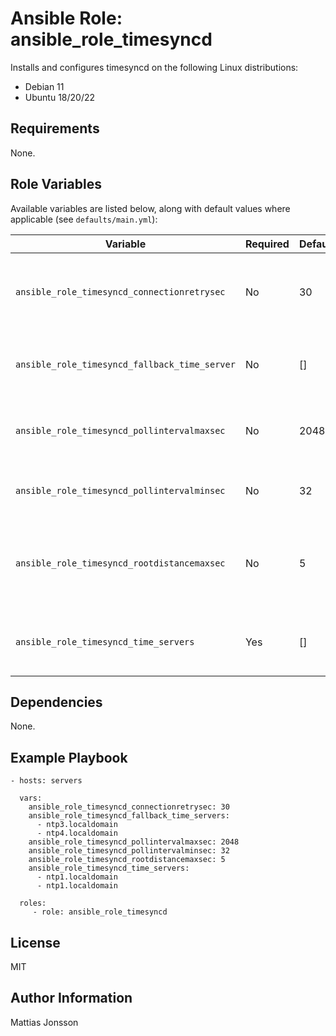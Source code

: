 Ansible Role: ansible_role_timesyncd
=========

Installs and configures timesyncd on the following Linux distributions:

<ul>
<li>Debian 11
<li>Ubuntu 18/20/22
</ul>

Requirements
------------

None.

Role Variables
--------------

Available variables are listed below, along with default values where applicable (see `defaults/main.yml`):

| Variable | Required | Default | Comments |
| -------- | -------- | ------- | -------- |
| `ansible_role_timesyncd_connectionretrysec` | No | 30 | On supported distributions (currently Ubuntu 22) this specifies the minimum delay before subsequent attempts to contact a new NTP server are made. Default value is to 30 seconds and it must not be smaller than 1 second. |
| `ansible_role_timesyncd_fallback_time_server` | No | [] | A list of NTP server host names or IP addresses to be used as the fallback NTP servers. Any per-interface NTP servers obtained from systemd-networkd.service take precedence over this setting. |
| `ansible_role_timesyncd_pollintervalmaxsec` | No | 2048 | The maximum poll intervals for NTP messages. The default unit is seconds, default value is 2048 seconds and it must be larger than `ansible_role_timesyncd_pollintervalminsec`. |
| `ansible_role_timesyncd_pollintervalminsec` | No | 32 | The minimum poll intervals for NTP messages. The default unit is seconds, default value is 32 seconds and must not be smaller than 16 seconds. |
| `ansible_role_timesyncd_rootdistancemaxsec` | No | 5 | Maximum acceptable root distance, i.e. the maximum estimated time required for a packet to travel to the server we are connected to from the server with the reference clock. If the current server does not satisfy this limit, systemd-timesyncd will switch to a different server. |
| `ansible_role_timesyncd_time_servers` | Yes | [] | A list of NTP server host names or IP addresses. During runtime this list is combined with any per-interface NTP servers acquired from systemd-networkd.service. |


Dependencies
------------

None.

Example Playbook
----------------

    - hosts: servers

      vars:
        ansible_role_timesyncd_connectionretrysec: 30
        ansible_role_timesyncd_fallback_time_servers:
          - ntp3.localdomain
          - ntp4.localdomain
        ansible_role_timesyncd_pollintervalmaxsec: 2048
        ansible_role_timesyncd_pollintervalminsec: 32
        ansible_role_timesyncd_rootdistancemaxsec: 5
        ansible_role_timesyncd_time_servers:
          - ntp1.localdomain
          - ntp1.localdomain

      roles:
         - role: ansible_role_timesyncd

License
-------

MIT

Author Information
------------------

Mattias Jonsson
